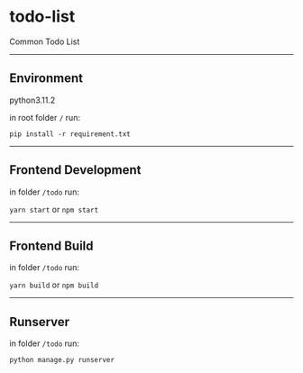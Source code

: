 # todo-list
Common Todo List

---
## Environment
python3.11.2

in root folder ```/``` run:

```pip install -r requirement.txt```

---
## Frontend Development
in folder ```/todo``` run:

```yarn start``` or ```npm start```

---
## Frontend Build
in folder ```/todo``` run:

```yarn build``` or ```npm build```

---
## Runserver
in folder ```/todo``` run:

```python manage.py runserver```
